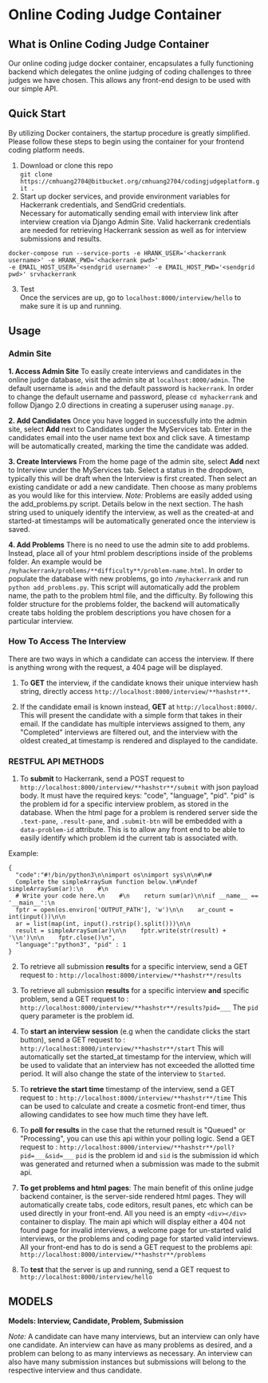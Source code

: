 # Online Coding Judge Container
## What is Online Coding Judge Container
Our online coding judge docker container, encapsulates a fully functioning backend which delegates the online judging of coding challenges to three judges we have chosen. This allows any front-end design to be used with our simple API.

## Quick Start 
By utilizing Docker containers, the startup procedure is greatly simplified. 
Please follow these steps to begin using the container for your frontend coding platform needs. 

 1. Download or clone this repo </br>
  `git clone https://cmhuang2704@bitbucket.org/cmhuang2704/codingjudgeplatform.git .`
  2. Start up docker services, and provide environment variables for Hackerrank credentials, and SendGrid credentials. </br>
  Necessary for automatically sending email with interview link after interview creation via Django Admin Site. Valid hackerrank credentials are needed for retrieving Hackerrank session as well as for interview submissions and results. </br>
```
docker-compose run --service-ports -e HRANK_USER='<hackerrank username>' -e HRANK_PWD='<hackerrank pwd>' 
-e EMAIL_HOST_USER='<sendgrid username>' -e EMAIL_HOST_PWD='<sendgrid pwd>' srvhackerrank
```
    
 3. Test </br>
    Once the services are up, go to `localhost:8000/interview/hello`  to make sure it is up and running.
    
## Usage

### Admin Site
**1. Access Admin Site**
To easily create interviews and candidates in the online judge database, visit the admin site at `localhost:8000/admin`.  The default username is `admin` and the default password is `hackerrank`. In order to change the default username and password, please `cd myhackerrank` and follow Django 2.0 directions in creating a superuser using `manage.py`. 

**2. Add Candidates**
Once you have logged in successfully into the admin site, select **Add** next to Candidates under the MyServices tab.  Enter in the candidates email into the user name text box and click save. A timestamp will be automatically created, marking the time the candidate was added. 

**3. Create Interviews**
From the home page of the admin site, select  **Add** next to Interview under the MyServices tab. Select a status in the dropdown, typically this will be draft when the Interview is first created. Then select an existing candidate or add a new candidate. Then choose as many problems as you would like for this interview. *Note:* Problems are easily added using the add_problems.py script. Details below in the next section. The hash string used to uniquely identify the interview, as well as the created-at and started-at timestamps will be automatically generated once the interview is saved.

**4. Add Problems**
There is no need to use the admin site to add problems. Instead, place all of your html problem descriptions inside of the problems folder. An example would be `/myhackerrank/problems/**difficulty**/problem-name.html`. In order to populate the database with new problems, go into `/myhackerrank` and run `python add_problems.py`. This script will automatically add the problem name, the path to the problem html file, and the difficulty. By following this folder structure for the problems folder, the backend will automatically create tabs holding the problem descriptions you have chosen for a particular interview. 

### How To Access The Interview 
There are two ways in which a candidate can access the interview. If there is anything wrong with the request, a 404 page will be displayed.
1) To **GET** the interview, if the candidate knows their unique interview hash string, directly access `http://localhost:8000/interview/**hashstr**`.

2) If the candidate email is known instead, **GET** at `http://localhost:8000/`. This will present the candidate with a simple form that takes in their email. If the candidate has multiple interviews assigned to them, any "Completed" interviews are filtered out, and the interview with the oldest created_at timestamp is rendered and displayed to the candidate. 

### RESTFUL API METHODS
1) To **submit** to Hackerrank, send a POST request to `http://localhost:8000/interview/**hashstr**/submit` with json payload body.  It must have the required keys: "code", "language", "pid". "pid" is the problem id for a specific interview problem, as stored in the database. When the html page for a problem is rendered server side  the `.text-pane`, `.result-pane`, and `.submit-btn` will be embedded with a `data-problem-id` attribute. This is to allow  any front end to be able to easily identify which problem id the current tab is associated with. 

Example: 
  ```
  { 
    "code":"#!/bin/python3\n\nimport os\nimport sys\n\n#\n# 
    Complete the simpleArraySum function below.\n#\ndef simpleArraySum(ar):\n    #\n   
    # Write your code here.\n    #\n    return sum(ar)\n\nif __name__ == '__main__':\n    
    fptr = open(os.environ['OUTPUT_PATH'], 'w')\n\n    ar_count = int(input())\n\n    
    ar = list(map(int, input().rstrip().split()))\n\n  
    result = simpleArraySum(ar)\n\n    fptr.write(str(result) + '\\n')\n\n    fptr.close()\n",
    "language":"python3", "pid" : 1
  }
  ```

2) To retrieve all submission **results** for a specific interview, send a GET request to :
`http://localhost:8000/interview/**hashstr**/results`

3) To retrieve all submission **results** for a specific interview **and** specific problem, send a GET request to :
`http://localhost:8000/interview/**hashstr**/results?pid=___`
The `pid` query parameter is the problem id.

4) To **start an interview session**  (e.g when the candidate clicks the start button), send a GET request to :
`http://localhost:8000/interview/**hashstr**/start`
This will automatically set the started_at timestamp for the interview, which will be used to validate that an interview has not exceeded the allotted time period. It will also change the state of the interview to `Started`.

5) To **retrieve the start time** timestamp of the interview, send a GET request to :
`http://localhost:8000/interview/**hashstr**/time`
This can be used to calculate and create a cosmetic front-end timer, thus allowing candidates to see how much time they have left.

6) To **poll for results** in the case that the returned result is "Queued" or "Processing", you can use this api within your polling logic. Send a GET request to :
`http://localhost:8000/interview/**hashstr**/poll?pid=___&sid=___`
`pid` is the  problem id and `sid` is the submission id which was generated and returned when a submission was made to the submit api.

7) **To get problems and html pages**: The main benefit of this online judge backend container, is the server-side rendered html pages. They will automatically create tabs, code editors, result panes,  etc which can be used directly in your front-end. All you need is an empty `<div></div>` container to display. The main api which will display either a 404 not found page for invalid interviews, a welcome page for un-started valid interviews, or the problems and coding page for started valid interviews. All your front-end has to do is send a GET request to the problems api:
`http://localhost:8000/interview/**hashstr**/problems`

8) To **test** that the server is up and running, send a GET request to
`http://localhost:8000/interview/hello`

## MODELS
 **Models: Interview, Candidate, Problem, Submission**
 
*Note:* A candidate can have many interviews, but an interview can only have one candidate. An interview can have as many problems as desired, and a problem can belong to as many interviews as necessary. An interview can also have many submission instances but submissions will belong to the respective interview and thus candidate.

